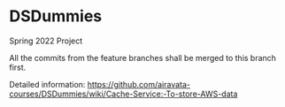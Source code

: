 # DSDummies
Spring 2022 Project

All the commits from the feature branches shall be merged to this branch first.

Detailed information: https://github.com/airavata-courses/DSDummies/wiki/Cache-Service:-To-store-AWS-data
